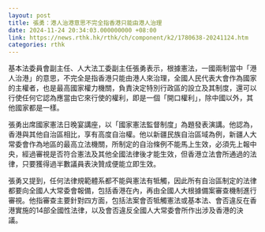 ```yaml
---
layout: post
title: 張勇：港人治港意思不完全指香港只能由港人治理
date: 2024-11-24 20:34:03.000000000 +08:00
link: https://news.rthk.hk/rthk/ch/component/k2/1780638-20241124.htm
categories: rthk
---
```


基本法委員會副主任、人大法工委副主任張勇表示，根據憲法，一國兩制當中「港人治港」的意思，不完全是指香港只能由港人來治理，全國人民代表大會作為國家的主權者，也是最高國家權力機關，負責決定特別行政區的設立及其制度，還可以行使任何它認為應當由它來行使的權利，即是一個「開口權利」，除中國以外，其他國家都是一樣。

張勇出席國家憲法日晚宴講座，以「國家憲法監督制度」為題發表演講。他認為，香港與其他自治區相比，享有高度自治權。他以新疆民族自治區域為例，新疆人大常委會作為地區的最高立法機關，所制定的自治條例不能馬上生效，必須先上報中央，經過審視是否符合憲法及其他全國法律後才能生效，但香港立法會所通過的法律，只要獲得過半數議員表決贊成便能立即生效。

張勇又提到，任何法律規範體系都不能與憲法有牴觸，因此所有自治區制定的法律都要向全國人大常委會報備，包括香港在內，再由全國人大根據備案審查機制進行審視。他指審查主要針對四方面，包括法案會否牴觸憲法或基本法、會否違反在香港實施的14部全國性法律，以及會否違反全國人大常委會所作出涉及香港的決議。
